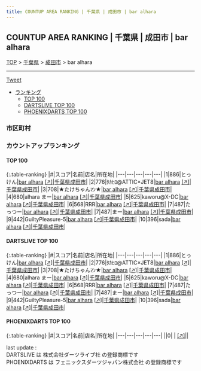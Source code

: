 ```yaml
---
title: COUNTUP AREA RANKING | 千葉県 | 成田市 | bar alhara
---
```

## COUNTUP AREA RANKING | 千葉県 | 成田市 | bar alhara

[TOP](/darts/rank/) > [千葉県](/darts/rank/千葉県/) > [成田市](/darts/rank/千葉県/成田市/) > bar alhara

___

<a href="https://twitter.com/share?ref_src=twsrc%5Etfw" data-text="COUNTUP AREA RANKING | 千葉県成田市bar alhara" class="twitter-share-button" data-hashtags="DARTSLIVE,PHOENIXDARTS,darts,ダーツ" data-show-count="false">Tweet</a>

* [ランキング](#カウントアップランキング)
    * [TOP 100](#top-100)
    * [DARTSLIVE TOP 100](#dartslive-top-100)
    * [PHOENIXDARTS TOP 100](#phoenixdarts-top-100)

### 市区町村

<ul>

</ul>

### カウントアップランキング

#### TOP 100



{:.table-ranking}
|#|スコア|名前|店名|所在地|
|---|---|---|---|---|
|1|886|<span class="rank-name-dl">とっけん</span>|<a href="/darts/rank/shops/a72f21fdeccf812a790ab824ce8730e5.html">bar alhara</a> <a href="https://search.dartslive.com/jp/shop/a72f21fdeccf812a790ab824ce8730e5">[↗]</a>|<a href="/darts/rank/千葉県/成田市">千葉県成田市</a>|
|2|776|<span class="rank-name-dl">ﾀｶﾋﾛ@ATTIC×JET8</span>|<a href="/darts/rank/shops/a72f21fdeccf812a790ab824ce8730e5.html">bar alhara</a> <a href="https://search.dartslive.com/jp/shop/a72f21fdeccf812a790ab824ce8730e5">[↗]</a>|<a href="/darts/rank/千葉県/成田市">千葉県成田市</a>|
|3|708|<span class="rank-name-dl">★たけちゃんﾏﾝ★</span>|<a href="/darts/rank/shops/a72f21fdeccf812a790ab824ce8730e5.html">bar alhara</a> <a href="https://search.dartslive.com/jp/shop/a72f21fdeccf812a790ab824ce8730e5">[↗]</a>|<a href="/darts/rank/千葉県/成田市">千葉県成田市</a>|
|4|680|<span class="rank-name-dl">alhara まー</span>|<a href="/darts/rank/shops/a72f21fdeccf812a790ab824ce8730e5.html">bar alhara</a> <a href="https://search.dartslive.com/jp/shop/a72f21fdeccf812a790ab824ce8730e5">[↗]</a>|<a href="/darts/rank/千葉県/成田市">千葉県成田市</a>|
|5|625|<span class="rank-name-dl">kaworu@X-DC</span>|<a href="/darts/rank/shops/a72f21fdeccf812a790ab824ce8730e5.html">bar alhara</a> <a href="https://search.dartslive.com/jp/shop/a72f21fdeccf812a790ab824ce8730e5">[↗]</a>|<a href="/darts/rank/千葉県/成田市">千葉県成田市</a>|
|6|568|<span class="rank-name-dl">RRR</span>|<a href="/darts/rank/shops/a72f21fdeccf812a790ab824ce8730e5.html">bar alhara</a> <a href="https://search.dartslive.com/jp/shop/a72f21fdeccf812a790ab824ce8730e5">[↗]</a>|<a href="/darts/rank/千葉県/成田市">千葉県成田市</a>|
|7|487|<span class="rank-name-dl">たっつー</span>|<a href="/darts/rank/shops/a72f21fdeccf812a790ab824ce8730e5.html">bar alhara</a> <a href="https://search.dartslive.com/jp/shop/a72f21fdeccf812a790ab824ce8730e5">[↗]</a>|<a href="/darts/rank/千葉県/成田市">千葉県成田市</a>|
|7|487|<span class="rank-name-dl">まー</span>|<a href="/darts/rank/shops/a72f21fdeccf812a790ab824ce8730e5.html">bar alhara</a> <a href="https://search.dartslive.com/jp/shop/a72f21fdeccf812a790ab824ce8730e5">[↗]</a>|<a href="/darts/rank/千葉県/成田市">千葉県成田市</a>|
|9|442|<span class="rank-name-dl">GuiltyPleasure-5</span>|<a href="/darts/rank/shops/a72f21fdeccf812a790ab824ce8730e5.html">bar alhara</a> <a href="https://search.dartslive.com/jp/shop/a72f21fdeccf812a790ab824ce8730e5">[↗]</a>|<a href="/darts/rank/千葉県/成田市">千葉県成田市</a>|
|10|396|<span class="rank-name-dl">sada</span>|<a href="/darts/rank/shops/a72f21fdeccf812a790ab824ce8730e5.html">bar alhara</a> <a href="https://search.dartslive.com/jp/shop/a72f21fdeccf812a790ab824ce8730e5">[↗]</a>|<a href="/darts/rank/千葉県/成田市">千葉県成田市</a>|


#### DARTSLIVE TOP 100



{:.table-ranking}
|#|スコア|名前|店名|所在地|
|---|---|---|---|---|
|1|886|<span class="rank-name-dl">とっけん</span>|<a href="/darts/rank/shops/a72f21fdeccf812a790ab824ce8730e5.html">bar alhara</a> <a href="https://search.dartslive.com/jp/shop/a72f21fdeccf812a790ab824ce8730e5">[↗]</a>|<a href="/darts/rank/千葉県/成田市">千葉県成田市</a>|
|2|776|<span class="rank-name-dl">ﾀｶﾋﾛ@ATTIC×JET8</span>|<a href="/darts/rank/shops/a72f21fdeccf812a790ab824ce8730e5.html">bar alhara</a> <a href="https://search.dartslive.com/jp/shop/a72f21fdeccf812a790ab824ce8730e5">[↗]</a>|<a href="/darts/rank/千葉県/成田市">千葉県成田市</a>|
|3|708|<span class="rank-name-dl">★たけちゃんﾏﾝ★</span>|<a href="/darts/rank/shops/a72f21fdeccf812a790ab824ce8730e5.html">bar alhara</a> <a href="https://search.dartslive.com/jp/shop/a72f21fdeccf812a790ab824ce8730e5">[↗]</a>|<a href="/darts/rank/千葉県/成田市">千葉県成田市</a>|
|4|680|<span class="rank-name-dl">alhara まー</span>|<a href="/darts/rank/shops/a72f21fdeccf812a790ab824ce8730e5.html">bar alhara</a> <a href="https://search.dartslive.com/jp/shop/a72f21fdeccf812a790ab824ce8730e5">[↗]</a>|<a href="/darts/rank/千葉県/成田市">千葉県成田市</a>|
|5|625|<span class="rank-name-dl">kaworu@X-DC</span>|<a href="/darts/rank/shops/a72f21fdeccf812a790ab824ce8730e5.html">bar alhara</a> <a href="https://search.dartslive.com/jp/shop/a72f21fdeccf812a790ab824ce8730e5">[↗]</a>|<a href="/darts/rank/千葉県/成田市">千葉県成田市</a>|
|6|568|<span class="rank-name-dl">RRR</span>|<a href="/darts/rank/shops/a72f21fdeccf812a790ab824ce8730e5.html">bar alhara</a> <a href="https://search.dartslive.com/jp/shop/a72f21fdeccf812a790ab824ce8730e5">[↗]</a>|<a href="/darts/rank/千葉県/成田市">千葉県成田市</a>|
|7|487|<span class="rank-name-dl">たっつー</span>|<a href="/darts/rank/shops/a72f21fdeccf812a790ab824ce8730e5.html">bar alhara</a> <a href="https://search.dartslive.com/jp/shop/a72f21fdeccf812a790ab824ce8730e5">[↗]</a>|<a href="/darts/rank/千葉県/成田市">千葉県成田市</a>|
|7|487|<span class="rank-name-dl">まー</span>|<a href="/darts/rank/shops/a72f21fdeccf812a790ab824ce8730e5.html">bar alhara</a> <a href="https://search.dartslive.com/jp/shop/a72f21fdeccf812a790ab824ce8730e5">[↗]</a>|<a href="/darts/rank/千葉県/成田市">千葉県成田市</a>|
|9|442|<span class="rank-name-dl">GuiltyPleasure-5</span>|<a href="/darts/rank/shops/a72f21fdeccf812a790ab824ce8730e5.html">bar alhara</a> <a href="https://search.dartslive.com/jp/shop/a72f21fdeccf812a790ab824ce8730e5">[↗]</a>|<a href="/darts/rank/千葉県/成田市">千葉県成田市</a>|
|10|396|<span class="rank-name-dl">sada</span>|<a href="/darts/rank/shops/a72f21fdeccf812a790ab824ce8730e5.html">bar alhara</a> <a href="https://search.dartslive.com/jp/shop/a72f21fdeccf812a790ab824ce8730e5">[↗]</a>|<a href="/darts/rank/千葉県/成田市">千葉県成田市</a>|


#### PHOENIXDARTS TOP 100



{:.table-ranking}
|#|スコア|名前|店名|所在地|
|---|---|---|---|---|
||0|<span class="rank-name-dl"> </span>|<a href="/darts/rank/shops/.html"></a> <a href="">[↗]</a>|<a href="/darts/rank//"></a>|


<div class="footer border-top border-gray-light mt-5 pt-3 text-right text-gray">
    last update : <span style="font-weight: italic" id="foot_last_modified"></span><br />
    DARTSLIVE は 株式会社ダーツライブ社 の登録商標です<br />
    PHOENIXDARTS は フェニックスダーツジャパン株式会社 の登録商標です<br />
</div>

<script src="https://cdnjs.cloudflare.com/ajax/libs/jquery.tablesorter/2.31.3/js/jquery.tablesorter.min.js" integrity="sha512-qzgd5cYSZcosqpzpn7zF2ZId8f/8CHmFKZ8j7mU4OUXTNRd5g+ZHBPsgKEwoqxCtdQvExE5LprwwPAgoicguNg==" crossorigin="anonymous" referrerpolicy="no-referrer"></script>
<link rel="stylesheet" href="https://cdnjs.cloudflare.com/ajax/libs/jquery.tablesorter/2.31.3/css/theme.default.min.css" integrity="sha512-wghhOJkjQX0Lh3NSWvNKeZ0ZpNn+SPVXX1Qyc9OCaogADktxrBiBdKGDoqVUOyhStvMBmJQ8ZdMHiR3wuEq8+w==" crossorigin="anonymous" referrerpolicy="no-referrer" />
<script>
$(function() {
    $(".table-ranking").tablesorter({sortList:[[0, 0]]});
    $("#foot_last_modified").text(formatDate(new Date(document.lastModified), 'yyyy-MM-dd HH:mm:ss'));
});
</script>

<script async src="https://platform.twitter.com/widgets.js" charset="utf-8"></script>
